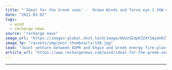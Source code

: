 ```yaml
---
title: "'Ideal for the Greek seas' -  Ocean Winds and Terna eye 1.5GW of floating wind"
date: "2021-03-02"
tags: 
  - wind
  - recharge news
source: "recharge news"
image_url: "https://images-global.nhst.tech/image/OUUzSEdpK3Z4Y3AydnRJTm92WWw2RWNwdVYwcndTVTJJaStJZnZuNTBIQT0=/nhst/binary/bd957ec210b51ec02637c4163d5cefbb"
image_fp: "/assets/img/post_thumbnails/158.jpg"
lead: "Joint venture between EDPR and Engie and Greek energy firm plan to develop the massive floating pipeline in Greek seas throughout the decade"
article_url: "https://www.rechargenews.com/wind/ideal-for-the-greek-seas-ocean-winds-and-terna-eye-1-5gw-of-floating-wind/2-1-973086"
---
```


---
